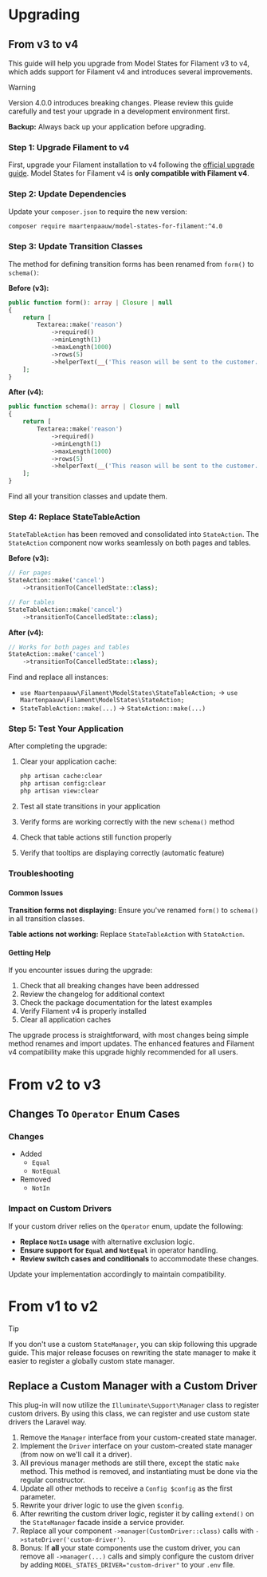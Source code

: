 # Upgrading

## From v3 to v4

This guide will help you upgrade from Model States for Filament v3 to v4, which adds support for Filament v4 and
introduces several improvements.

> [!WARNING]
> Version 4.0.0 introduces breaking changes. Please review this guide carefully and test your upgrade in a development
> environment first.

**Backup:** Always back up your application before upgrading.

### Step 1: Upgrade Filament to v4

First, upgrade your Filament installation to v4 following
the [official upgrade guide](https://filamentphp.com/docs/4.x/support/upgrade-guide). Model States for Filament v4 is
**only compatible with Filament v4**.

### Step 2: Update Dependencies

Update your `composer.json` to require the new version:

```bash
composer require maartenpaauw/model-states-for-filament:^4.0
```

### Step 3: Update Transition Classes

The method for defining transition forms has been renamed from `form()` to `schema()`:

**Before (v3):**

```php
public function form(): array | Closure | null
{
    return [
        Textarea::make('reason')
            ->required()
            ->minLength(1)
            ->maxLength(1000)
            ->rows(5)
            ->helperText(__('This reason will be sent to the customer.')),
    ];
}
```

**After (v4):**

```php
public function schema(): array | Closure | null
{
    return [
        Textarea::make('reason')
            ->required()
            ->minLength(1)
            ->maxLength(1000)
            ->rows(5)
            ->helperText(__('This reason will be sent to the customer.')),
    ];
}
```

Find all your transition classes and update them.

### Step 4: Replace StateTableAction

`StateTableAction` has been removed and consolidated into `StateAction`. The `StateAction` component now works
seamlessly on both pages and tables.

**Before (v3):**

```php
// For pages
StateAction::make('cancel')
    ->transitionTo(CancelledState::class);

// For tables
StateTableAction::make('cancel')
    ->transitionTo(CancelledState::class);
```

**After (v4):**

```php
// Works for both pages and tables
StateAction::make('cancel')
    ->transitionTo(CancelledState::class);
```

Find and replace all instances:

- `use Maartenpaauw\Filament\ModelStates\StateTableAction;` → `use Maartenpaauw\Filament\ModelStates\StateAction;`
- `StateTableAction::make(...)` → `StateAction::make(...)`

### Step 5: Test Your Application

After completing the upgrade:

1. Clear your application cache:

   ```bash
   php artisan cache:clear
   php artisan config:clear
   php artisan view:clear
   ```

2. Test all state transitions in your application
3. Verify forms are working correctly with the new `schema()` method
4. Check that table actions still function properly
5. Verify that tooltips are displaying correctly (automatic feature)

### Troubleshooting

#### Common Issues

**Transition forms not displaying:** Ensure you've renamed `form()` to `schema()` in all transition classes.

**Table actions not working:** Replace `StateTableAction` with `StateAction`.

#### Getting Help

If you encounter issues during the upgrade:

1. Check that all breaking changes have been addressed
2. Review the changelog for additional context
3. Check the package documentation for the latest examples
4. Verify Filament v4 is properly installed
5. Clear all application caches

The upgrade process is straightforward, with most changes being simple method renames and import updates. The enhanced
features and Filament v4 compatibility make this upgrade highly recommended for all users.

# From v2 to v3

## Changes To `Operator` Enum Cases

### Changes

- Added
    - `Equal`
    - `NotEqual`
- Removed
    - `NotIn`

### Impact on Custom Drivers

If your custom driver relies on the `Operator` enum, update the following:

- **Replace `NotIn` usage** with alternative exclusion logic.
- **Ensure support for `Equal` and `NotEqual`** in operator handling.
- **Review switch cases and conditionals** to accommodate these changes.

Update your implementation accordingly to maintain compatibility.

# From v1 to v2

> [!TIP]
> If you don't use a custom `StateManager`, you can skip following this upgrade guide. This major release focuses on
> rewriting the state manager to make it easier to register a globally custom state manager.

## Replace a Custom Manager with a Custom Driver

This plug-in will now utilize the `Illuminate\Support\Manager` class to register custom drivers. By using
this class, we can register and use custom state drivers the Laravel way.

1. Remove the `Manager` interface from your custom-created state manager.
2. Implement the `Driver` interface on your custom-created state manager (from now on we'll call it a driver).
3. All previous manager methods are still there, except the static `make` method. This method is removed, and
   instantiating must be done via the regular constructor.
4. Update all other methods to receive a `Config $config` as the first parameter.
5. Rewrite your driver logic to use the given `$config`.
6. After rewriting the custom driver logic, register it by calling `extend()` on the `StateManager`
   facade inside a service provider.
7. Replace all your component `->manager(CustomDriver::class)` calls with `->stateDriver('custom-driver')`.
8. Bonus: If **all** your state components use the custom driver, you can remove all `->manager(...)` calls and simply
   configure the custom driver by adding `MODEL_STATES_DRIVER="custom-driver"` to your `.env` file.
